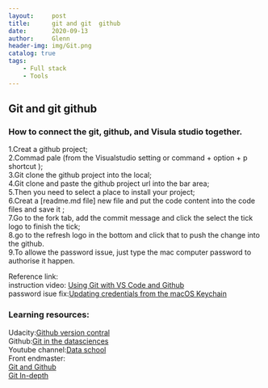 ```yaml
---
layout:     post
title:      git and git  github
date:       2020-09-13
author:     Glenn
header-img: img/Git.png
catalog: true
tags:
    - Full stack
    - Tools
---
```

## Git and git  github

### How to connect the git, github, and Visula studio together.  
1.Creat a github project;  
2.Commad pale (from the Visualstudio setting or command + option + p shortcut );  
3.Git clone the github project into the local;  
4.Git clone and paste the github project url into the bar area;  
5.Then you need to select a place to install your project;  
6.Creat a [readme.md file] new file and put the code content into the code files and save it ;  
7.Go to the fork tab, add the commit message and click the select the tick logo to finish the tick;  
8.go to the refresh logo in the bottom and click that to push the change into the github.  
9.To allowe the password issue, just type the mac computer password to authorise it happen.  

Reference link:  
instruction video: [Using Git with VS Code and Github](https://www.youtube.com/watch?v=9cMWR-EGFuY)  
password isue fix:[Updating credentials from the macOS Keychain](https://docs.github.com/en/github/using-git/updating-credentials-from-the-macos-keychain)  

### Learning resources:  
Udacity:[Github version contral](https://classroom.udacity.com/courses/ud123)  
Github:[Git in the datasciences](https://github.com/GlennOu66304/Data-Sciences-in-R/blob/R-Learning/3.github_Using/Folder%20and%20file.md)  
Youtube channel:[Data school](https://www.youtube.com/watch?v=ruieT3Nkg2M&ab_channel=DataSchool)  
Front endmaster:    
[Git and Github](https://frontendmasters.com/courses/web-development/git-and-github/)    
[Git In-depth](https://frontendmasters.com/courses/git-in-depth/)  
